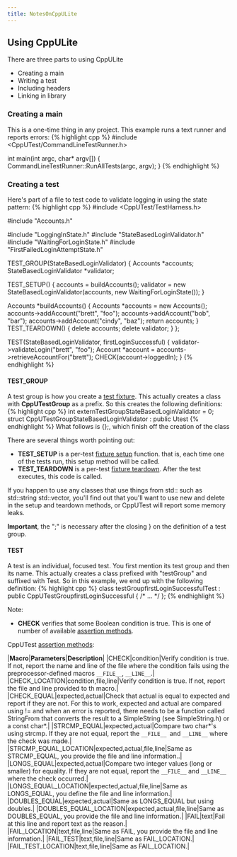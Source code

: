 ```yaml
---
title: NotesOnCppULite
---
```

## Using CppULite

There are three parts to using CppULite
* Creating a main
* Writing a test
* Including headers
* Linking in library

### Creating a main
This is a one-time thing in any project. This example runs a text runner and reports errors:
{% highlight cpp %}
#include <CppUTest/CommandLineTestRunner.h>

int main(int argc, char* argv[]) {
   CommandLineTestRunner::RunAllTests(argc, argv);
}
{% endhighlight %}

### Creating a test
Here's part of a file to test code to validate logging in using the state pattern:
{% highlight cpp %}
#include <CppUTest/TestHarness.h>

#include "Accounts.h"

#include "LoggingInState.h"
#include "StateBasedLoginValidator.h"
#include "WaitingForLoginState.h"
#include "FirstFailedLoginAttemptState.h"

TEST_GROUP(StateBasedLoginValidator) {
   Accounts *accounts;
   StateBasedLoginValidator *validator;

   TEST_SETUP() {
      accounts = buildAccounts();
      validator = new StateBasedLoginValidator(accounts, new WaitingForLoginState());
   }

   Accounts *buildAccounts() {
      Accounts *accounts = new Accounts();
      accounts->addAccount("brett", "foo");
      accounts->addAccount("bob", "bar");
      accounts->addAccount("cindy", "baz");
      return accounts;
   }
   TEST_TEARDOWN() {
      delete accounts;
      delete validator;
   }
};

TEST(StateBasedLoginValidator, firstLoginSuccessful) {
   validator->validateLogin("brett", "foo");
   Account *account = accounts->retrieveAccountFor("brett");
   CHECK(account->loggedIn);
}
{% endhighlight %}
#### TEST_GROUP
A test group is how you create a [test fixture](http://xunitpatterns.com/test%20fixture%20-%20xUnit.html). This actually creates a class with **CppUTestGroup** as a prefix. So this creates the following definitions:
{% highlight cpp %}
int externTestGroupStateBasedLoginValidator = 0;
struct CppUTestGroupStateBasedLoginValidator : public Utest
{% endhighlight %}
What follows is {};, which finish off the creation of the class

There are several things worth pointing out:
* **TEST_SETUP** is a per-test [fixture setup](http://xunitpatterns.com/fixture%20setup.html) function. that is, each time one of the tests run, this setup method will be called.
* **TEST_TEARDOWN** is a per-test [fixture teardown](http://xunitpatterns.com/fixture%20teardown.html). After the test executes, this code is called.

If you happen to use any classes that use things from std:: such as std::string std::vector, you'll find out that you'll want to use new and delete in the setup and teardown methods, or CppUTest will report some memory leaks.

**Important**, the ";" is necessary after the closing } on the definition of a test group.

#### TEST
A test is an individual, focused test. You first mention its test group and then its name. This actually creates a class prefixed with "testGroup" and suffixed with Test. So in this example, we end up with the following definition:
{% highlight cpp %}
class testGroupfirstLoginSuccessfulTest : public CppUTestGroupfirstLoginSuccessful { /* ... */ };
{% endhighlight %}

Note:
* **CHECK** verifies that some Boolean condition is true. This is one of number of available [assertion methods](http://xunitpatterns.com/Assertion%20Method.html).

CppUTest [assertion methods](http://xunitpatterns.com/Assertion%20Method.html):

|**Macro**|**Parameters**|**Description**|
|CHECK|condition|Verify condition is true. If not, report the name and line of the file where the condition fails using the preprocessor-defined macros ``__FILE__``, ``__LINE__``.|
|CHECK_LOCATION|condition,file,line|Verify condition is true. If not, report the file and line provided to th macro.|
|CHECK_EQUAL|expected,actual|Check that actual is equal to expected and report if they are not. For this to work, expected and actual are compared using != and when an error is reported, there needs to be a function called StringFrom that converts the result to a SimpleString (see SimpleString.h) or a const char*.|
|STRCMP_EQUAL|expected,actual|Compare two char*'s using strcmp. If they are not equal, report the ``__FILE__ ``and ``__LINE__`` where the check was made.|
|STRCMP_EQUAL_LOCATION|expected,actual,file,line|Same as STRCMP_EQUAL, you provide the file and line information..|
|LONGS_EQUAL|expected,actual|Compare two integer values (long or smaller) for equality. If they are not equal, report the ``__FILE__`` and ``__LINE__`` where the check occurred.|
|LONGS_EQUAL_LOCATION|expected,actual,file,line|Same as LONGS_EQUAL, you define the file and line information.|
|DOUBLES_EQUAL|expected,actual|Same as LONGS_EQUAL but using doubles.|
|DOUBLES_EQUAL_LOCATION|expected,actual,file,line|Same as DOUBLES_EQUAL, you provide the file and line information.|
|FAIL|text|Fail at this line and report text as the reason.|
|FAIL_LOCATION|text,file,line|Same as FAIL, you provide the file and line information.|
|FAIL_TEST|text,file,line|Same as FAIL_LOCATION.|
|FAIL_TEST_LOCATION|text,file,line|Same as FAIL_LOCATION.|
